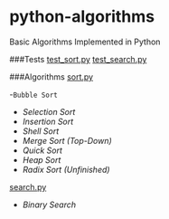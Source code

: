 # python-algorithms

Basic Algorithms Implemented in Python

###Tests
[test_sort.py](https://github.com/yanzhenchao/python-algorithms/blob/master/test_sort_and_search.py)
[test_search.py](https://github.com/yanzhenchao/python-algorithms/blob/master/test_sort_and_search.py)

###Algorithms
[sort.py](https://github.com/yanzhenchao/python-algorithms/blob/master/sort_and_search.py)

-`Bubble Sort`
- *Selection Sort*
- *Insertion Sort*
- *Shell Sort*
- *Merge Sort (Top-Down)*
- *Quick Sort*
- *Heap Sort*
- *Radix Sort (Unfinished)*
  
[search.py](https://github.com/yanzhenchao/python-algorithms/blob/master/search.py)

- *Binary Search*

